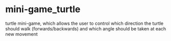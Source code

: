 # mini-game_turtle
turtle mini-game, which allows the user to control which direction the turtle should walk (forwards/backwards) and which angle should be taken at each new movement
